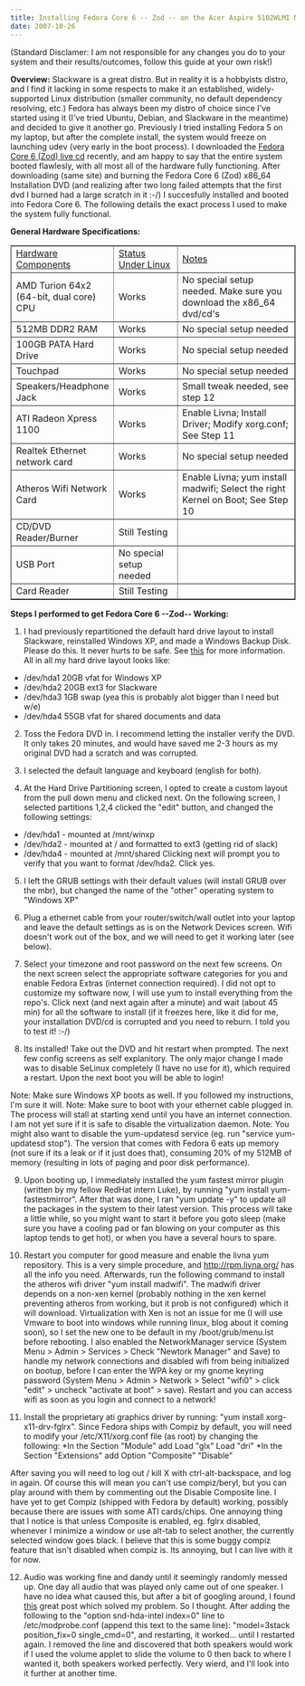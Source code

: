 ```yaml
---
title: Installing Fedora Core 6 -- Zod -- on the Acer Aspire 5102WLMI Notebook
date: 2007-10-26
---
```


(Standard Disclamer: I am not responsible for any changes you do to your system and their results/outcomes, follow this guide at your own risk!)

<b>Overview:</b>
Slackware is a great distro. But in reality it is a hobbyists distro, and I find it lacking in some respects to make it an established, widely-supported Linux distribution (smaller community, no default dependency resolving, etc.) Fedora has always been my distro of choice since I've started using it (I've tried Ubuntu, Debian, and Slackware in the meantime) and decided to give it another go. Previously I tried installing Fedora 5 on my laptop, but after the complete install, the system would freeze on launching udev (very early in the boot process). I downloaded the <a href="http://torrent.fedoraproject.org/">Fedora Core 6 (Zod) live cd</a> recently, and am happy to say that the entire system booted flawlesly, with all most all of the hardware fully functioning. After downloading (same site) and burning the Fedora Core 6 (Zod) x86_64 Installation DVD (and realizing after two long failed attempts that the first dvd I burned had a large scratch in it :-/) I succesfully installed and booted into Fedora Core 6. The following details the exact process I used to make the system fully functional. 

<b>General Hardware Specifications:</b>
<table border="1">
<tr><td width="33%"><u>Hardware Components</u></td><td width="23%"><u>Status Under Linux</u></td><td width="43%"><u>Notes</u></td></tr>
<tr><td>AMD Turion 64x2 (64-bit, dual core) CPU</td><td>Works</td><td>No special setup needed. Make sure you download the x86_64 dvd/cd's</td></tr>
<tr><td>512MB DDR2 RAM</td><td>Works</td><td>No special setup needed</td></tr>
<tr><td>100GB PATA Hard Drive</td><td>Works</td><td>No special setup needed</td></tr>
<tr><td>Touchpad</td><td>Works</td><td>No special setup needed</td></tr>
<tr><td>Speakers/Headphone Jack</td><td>Works</td><td>Small tweak needed, see step 12</td></tr>
<tr><td>ATI Radeon Xpress 1100</td><td>Works</td><td>Enable Livna; Install Driver; Modify xorg.conf; See Step 11</td></tr>
<tr><td>Realtek Ethernet network card</td><td>Works</td><td>No special setup needed</td></tr>
<tr><td>Atheros Wifi Network Card</td><td>Works</td><td>Enable Livna; yum install madwifi; Select the right Kernel on Boot; See Step 10</td></tr>
<tr><td>CD/DVD Reader/Burner</td><td>Still Testing</td><td></td></tr>
<tr><td>USB Port</td><td>No special setup needed</td><td></td></tr>
<tr><td>Card Reader</td><td>Still Testing</td><td></td></tr>
</table>

<b>Steps I performed to get Fedora Core 6 --Zod-- Working:</b>
1. I had previously repartitioned the default hard drive layout to install Slackware, reinstalled Windows XP, and made a Windows Backup Disk. Please do this. It never hurts to be safe. See <a href="http://mohammed.morsi.org/blog/?q=node/2">this</a> for more information. All in all my hard drive layout looks like:
* /dev/hda1 20GB vfat for Windows XP
* /dev/hda2 20GB ext3 for Slackware
* /dev/hda3 1GB swap (yea this is probably alot bigger than I need but w/e)
* /dev/hda4 55GB vfat for shared documents and data

2. Toss the Fedora DVD in. I recommend letting the installer verify the DVD. It only takes 20 minutes, and would have saved me 2-3 hours as my original DVD had a scratch and was corrupted.

3. I selected the default language and keyboard (english for both).

4. At the Hard Drive Partitioning screen, I opted to create a custom layout from the pull down menu and clicked next. On the following screen, I selected partitions 1,2,4 clicked the "edit" button, and changed the following settings:
* /dev/hda1 - mounted at /mnt/winxp
* /dev/hda2 - mounted at / and formatted to ext3 (getting rid of slack)
* /dev/hda4 - mounted at /mnt/shared
Clicking next will prompt you to verify that you want to format /dev/hda2. Click yes.

5. I left the GRUB settings with their default values (will install GRUB over the mbr), but changed the name of the "other" operating system to "Windows XP"

6. Plug a ethernet cable from your router/switch/wall outlet into your laptop and leave the default settings as is on the Network Devices screen. Wifi doesn't work out of the box, and we will need to get it working later (see below). 

7. Select your timezone and root password on the next few screens. On the next screen select the appropriate software categories for you and enable Fedora Extras (internet connection required). I did not opt to customize my software now, I will use yum to install everything from the repo's. Click next (and next again after a minute) and wait (about 45 min) for all the software to install (if it freezes here, like it did for me, your installation DVD/cd is corrupted and you need to reburn. I told you to test it! :-/)

8. Its installed! Take out the DVD and hit restart when prompted. The next few config screens as self explanitory. The only major change I made was to disable SeLinux completely (I have no use for it), which required a restart. Upon the next boot you will be able to login!

Note: Make sure Windows XP boots as well. If you followed my instructions, I'm sure it will.
Note: Make sure to boot with your ethernet cable plugged in. The process will stall at starting xend until you have an internet connection. I am not yet sure if it is safe to disable the virtualization daemon.
Note: You might also want to disable the yum-updatesd service (eg. run "service yum-updatesd stop"). The version that comes with Fedora 6 eats up memory (not sure if its a leak or if it just does that), consuming 20% of my 512MB of memory (resulting in lots of paging and poor disk performance). 

9. Upon booting up, I immediately installed the yum fastest mirror plugin (written by my fellow RedHat intern Luke), by running "yum install yum-fastestmirror". After that was done, I ran "yum update -y" to update all the packages in the system to their latest version. This process will take a little while, so you might want to start it before you goto sleep (make sure you have a cooling pad or fan blowing on your computer as this laptop tends to get hot), or when you have a several hours to spare. 

10. Restart you computer for good measure and enable the livna yum repository. This is a very simple procedure, and http://rpm.livna.org/ has all the info you need. Afterwards, run the following command to install the atheros wifi driver "yum install madwifi". The madwifi driver depends on a non-xen kernel (probably nothing in the xen kernel preventing atheros from working, but it prob is not configured) which it will download. Virtualization with Xen is not an issue for me (I will use Vmware to boot into windows while running linux, blog about it coming soon), so I set the new one to be default in my /boot/grub/menu.lst before rebooting. I also enabled the NetworkManager service (System Menu > Admin > Services > Check "Newtork Manager" and Save) to handle my network connections and disabled wifi from being initialized on bootup, before I can enter the WPA key or my gnome keyring password (System Menu > Admin > Network > Select "wifi0" > click "edit" > uncheck "activate at boot" > save). Restart and you can access wifi as soon as you login and connect to a network! 

11. Install the proprietary ati graphics driver by running: "yum install xorg-x11-drv-fglrx". Since Fedora ships with Compiz by default, you will need to modify your /etc/X11/xorg.conf file (as root) by changing the following:
*In the Section "Module" add
Load "glx"
Load "dri"
*In the Section "Extensions" add
Option "Composite" "Disable"

After saving you will need to log out / kill X with ctrl-alt-backspace, and log in again. Of course this will mean you can't use compiz/beryl, but you can play around with them by commenting out the Disable Composite line. I have yet to get Compiz (shipped with Fedora by default) working, possibly because there are issues with some ATI cards/chips. One annoying thing that I notice is that unless Composite is enabled, eg. fglrx disabled, whenever I minimize a window or use alt-tab to select another, the currently selected window goes black. I believe that this is some buggy compiz feature that isn't disabled when compiz is. Its annoying, but I can live with it for now.

12. Audio was working fine and dandy until it seemingly randomly messed up. One day all audio that was played only came out of one speaker. I have no idea what caused this, but after a bit of googling around, I found <a href="http://ubuntuforums.org/showthread.php?t=370900">this</a> great post which solved my problem. So I thought. After adding the following to the "option snd-hda-intel index=0" line to /etc/modprobe.conf (append this text to the same line): "model=3stack position_fix=0 single_cmd=0", and restarting, it worked... until I restarted again. I removed the line and discovered that both speakers would work if I used the volume applet to slide the volume to 0 then back to where I wanted it, both speakers worked perfectly. Very wierd, and I'll look into it further at another time.
